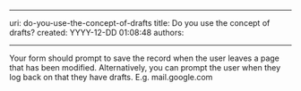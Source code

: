 

---
uri: do-you-use-the-concept-of-drafts
title: Do you use the concept of drafts?
created: YYYY-12-DD 01:08:48
authors:

---




<span class='intro'> <p>Your form should prompt to save the record when the user leaves a page 
that has been modified. Alternatively, you can prompt the user when they
 log back on that they have drafts. E.g. mail.google.com</p> </span>




